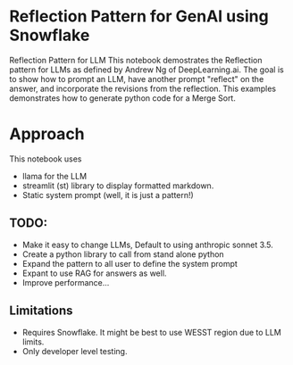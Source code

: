 # Reflection Pattern for GenAI using Snowflake
Reflection Pattern for LLM This notebook demostrates the Reflection pattern for LLMs as defined by Andrew Ng of DeepLearning.ai. The goal is to show how to prompt an LLM, have another prompt "reflect" on the answer, and incorporate the revisions from the reflection.  This examples demonstrates how to generate python code for a Merge Sort.

# Approach
This notebook uses
* llama for the LLM
* streamlit (st) library to display formatted markdown.
* Static system prompt (well, it is just a pattern!)


## TODO:
* Make it easy to change LLMs, Default to using anthropic sonnet 3.5.
* Create a python library to call from stand alone python 
* Expand the pattern to all user to define the system prompt
* Expant to use RAG for answers as well.
* Improve performance...

## Limitations
* Requires Snowflake.  It might be best to use WESST region due to LLM limits.
* Only developer level testing.
  
